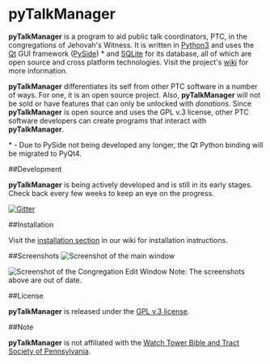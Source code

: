 # pyTalkManager

**pyTalkManager** is a program to aid public talk coordinators, PTC,
in the congregations of Jehovah's Witness. It is written in
[Python3](https://www.python.org/) and uses the
[Qt](http://qt-project.org/) GUI framework
([PySide](http://qt-project.org/wiki/PySide)) * and
[SQLite](https://www.sqlite.org/) for its database, all of which are
open source and cross platform technologies. Visit the project's
[wiki](https://github.com/TheoDevelopers/pyTalkManager/wiki) for more
information.

**pyTalkManager** differentiates its self from other PTC software in a
number of ways. For one, it is an open source project. Also,
**pyTalkManager** will not be sold or have features that can only be
unlocked with *donations*. Since **pyTalkManager** is open source and
uses the GPL v.3 license, other PTC software developers can create
programs that interact with **pyTalkManager**. 

\* - Due to PySide not being developed any longer, the Qt Python binding
will be migrated to PyQt4. 

##Development

**pyTalkManager** is being actively developed and is still in its early
stages. Check back every few weeks to keep an eye on the progress.

[![Gitter](https://badges.gitter.im/Join%20Chat.svg)](https://gitter.im/TheoDevelopers/pyTalkManager?utm_source=badge&utm_medium=badge&utm_campaign=pr-badge)

##Installation

Visit the
[installation section](https://github.com/TheoDevelopers/pyTalkManager/wiki/installation)
in our wiki for installation instructions.


##Screenshots
![Screenshot of the main window](https://raw.githubusercontent.com/wiki/TheoDevelopers/pyTalkManager/images/sreenshots/MainWindow_2014-11-26.png)

![Screenshot of the Congregation Edit Window](https://raw.githubusercontent.com/wiki/TheoDevelopers/pyTalkManager/images/sreenshots/EditCongregation_2014-11-27.png)
Note: The screenshots above are out of date.

##License

**pyTalkManager** is released under the
[GPL v.3 license](https://www.gnu.org/copyleft/gpl.html).


##Note

**pyTalkManager** is not affiliated with the
[Watch Tower Bible and Tract Society of Pennsylvania](http://www.JW.org).
